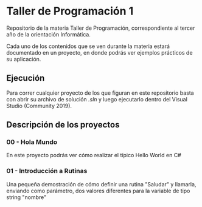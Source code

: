 # Taller de Programación 1
Repositorio de la materia Taller de Programación, correspondiente al tercer año de la orientación Informática.

Cada uno de los contenidos que se ven durante la materia estará documentado en un proyecto, en donde podrás ver ejemplos prácticos de su aplicación.

## Ejecución

Para correr cualquier proyecto de los que figuran en este repositorio basta con abrir su archivo de solución *.sln* y luego ejecutarlo dentro del Visual Studio (Community 2019).

## Descripción de los proyectos

### 00 - Hola Mundo
En este proyecto podrás ver cómo realizar el típico Hello World en C#

### 01 - Introducción a Rutinas
Una pequeña demostración de cómo definir una rutina "Saludar" y llamarla, enviando como parámetro, dos valores diferentes para la variable de tipo string "nombre"
